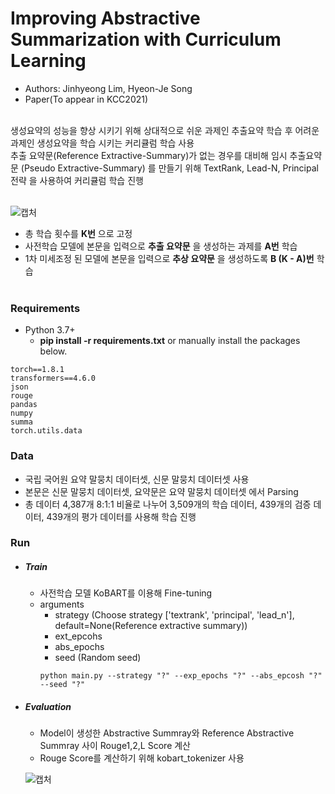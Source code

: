# Improving Abstractive Summarization with Curriculum Learning
  + Authors: Jinhyeong Lim, Hyeon-Je Song
  + Paper(To appear in KCC2021)

<br>
생성요약의 성능을 향상 시키기 위해 상대적으로 쉬운 과제인 추출요약 학습 후 어려운 과제인 생성요약을 학습 시키는 커리큘럼 학습 사용 
  
<br>
추출 요약문(Reference Extractive-Summary)가 없는 경우를 대비해 임시 추출요약문 (Pseudo Extractive-Summary) 를 만들기 위해 TextRank, Lead-N, Principal 전략 을 사용하여 커리큘럼 학습 진행
<br>

<br> ![캡처](https://user-images.githubusercontent.com/64317686/119776563-0fbecd80-bf00-11eb-9225-56c05ec67844.JPG)
-  총 학습 횟수를 __K번__ 으로 고정
-  사전학습 모델에 본문을 입력으로 __추출 요약문__ 을 생성하는 과제를 __A번__ 학습
-  1차 미세조정 된 모델에 본문을 입력으로 __추상 요약문__ 을 생성하도록 __B (K - A)번__ 학습
<br><br>

### Requirements
- Python 3.7+
  - __pip install -r requirements.txt__ or manually install the packages below.
```
torch==1.8.1
transformers==4.6.0
json
rouge
pandas
numpy
summa
torch.utils.data
```
### Data
- 국립 국어원 요약 말뭉치 데이터셋, 신문 말뭉치 데이터셋 사용
- 본문은 신문 말뭉치 데이터셋, 요약문은 요약 말뭉치 데이터셋 에서 Parsing 
- 총 데이터 4,387개 8:1:1 비율로 나누어 3,509개의 학습 데이터, 439개의 검증 데이터, 439개의 평가 데이터를 사용해 학습 진행

### Run
- ##### Train 
  -  사전학습 모델 KoBART를 이용해 Fine-tuning
  -  arguments
      -  strategy (Choose strategy ['textrank', 'principal', 'lead_n'], default=None(Reference extractive summary))
      -  ext_epcohs
      -  abs_epochs
      -  seed (Random seed)
        ```
        python main.py --strategy "?" --exp_epochs "?" --abs_epcosh "?" --seed "?"
        ```
 - ##### Evaluation
    - Model이 생성한 Abstractive Summray와 Reference Abstractive Summray 사이 Rouge1,2,L Score 계산 
    - Rouge Score를 계산하기 위해 kobart_tokenizer 사용

    ![캡처](https://user-images.githubusercontent.com/64317686/120062405-1df62080-c09d-11eb-9a78-bd954595a3d5.JPG)

